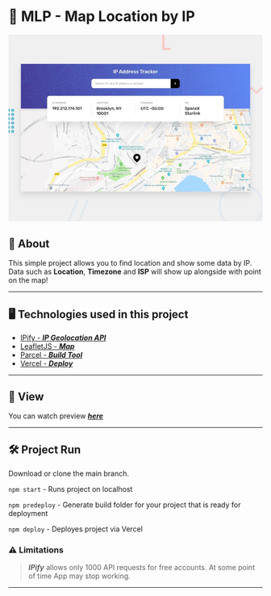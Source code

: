 # :round_pushpin: MLP - Map Location by IP 

![Design preview for the IP address tracker coding challenge](./design/desktop-preview.jpg)

## :memo: About

This simple project allows you to find location and show some data by IP. Data such as **Location**, **Timezone** and **ISP** will show up alongside with point on the map!

---
## :desktop_computer: Technologies used in this project  
* [IPify - ***IP Geolocation API***](https://geo.ipify.org/)  
* [LeafletJS - ***Map***](https://leafletjs.com/)  
* [Parcel - ***Build Tool***](https://parceljs.org/)  
* [Vercel - ***Deploy***](https://vercel.com/)  

---
## :mag_right: View
You can watch preview [*****here*****](https://mlp-map-location-by-ip.vercel.app/)   

---
## :hammer_and_wrench: Project Run  

Download or clone the main branch.

`npm start` -  Runs project on localhost  

`npm predeploy` - Generate build folder for your project that is ready for deployment  

`npm deploy` - Deployes project via Vercel  

### :warning: Limitations
> *****IPify***** allows only 1000 API requests for free accounts. At some point of time App may stop working.  

---


